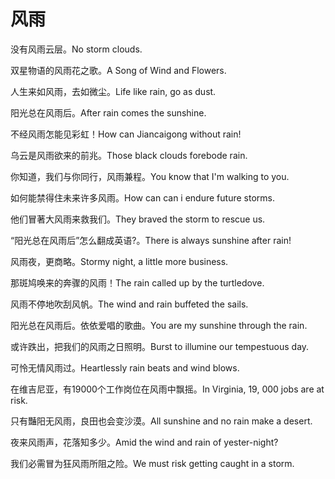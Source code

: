 # 风雨

<p><span class="chinese">没有风雨云层。</span><span class="english">No storm clouds.</span></p>

<p><span class="chinese">双星物语的风雨花之歌。</span><span class="english">A Song of Wind and Flowers.</span></p>

<p><span class="chinese">人生来如风雨，去如微尘。</span><span class="english">Life like rain, go as dust.</span></p>

<p><span class="chinese">阳光总在风雨后。</span><span class="english">After rain comes the sunshine.</span></p>

<p><span class="chinese">不经风雨怎能见彩虹！</span><span class="english">How can Jiancaigong without rain!</span></p>

<p><span class="chinese">乌云是风雨欲来的前兆。</span><span class="english">Those black clouds forebode rain.</span></p>

<p><span class="chinese">你知道，我们与你同行，风雨兼程。</span><span class="english">You know that I'm walking to you.</span></p>

<p><span class="chinese">如何能禁得住未来许多风雨。</span><span class="english">How can can i endure future storms.</span></p>

<p><span class="chinese">他们冒著大风雨来救我们。</span><span class="english">They braved the storm to rescue us.</span></p>

<p><span class="chinese">“阳光总在风雨后”怎么翻成英语?。</span><span class="english">There is always sunshine after rain!</span></p>

<p><span class="chinese">风雨夜，更商略。</span><span class="english">Stormy night, a little more business.</span></p>

<p><span class="chinese">那斑鸠唤来的奔骤的风雨！</span><span class="english">The rain called up by the turtledove.</span></p>

<p><span class="chinese">风雨不停地吹刮风帆。</span><span class="english">The wind and rain buffeted the sails.</span></p>

<p><span class="chinese">阳光总在风雨后。依依爱唱的歌曲。</span><span class="english">You are my sunshine through the rain.</span></p>

<p><span class="chinese">或许跌出，把我们的风雨之日照明。</span><span class="english">Burst to illumine our tempestuous day.</span></p>

<p><span class="chinese">可怜无情风雨过。</span><span class="english">Heartlessly rain beats and wind blows.</span></p>

<p><span class="chinese">在维吉尼亚，有19000个工作岗位在风雨中飘摇。</span><span class="english">In Virginia, 19, 000 jobs are at risk.</span></p>

<p><span class="chinese">只有豔阳无风雨，良田也会变沙漠。</span><span class="english">All sunshine and no rain make a desert.</span></p>

<p><span class="chinese">夜来风雨声，花落知多少。</span><span class="english">Amid the wind and rain of yester-night?</span></p>

<p><span class="chinese">我们必需冒为狂风雨所阻之险。</span><span class="english">We must risk getting caught in a storm.</span></p>

